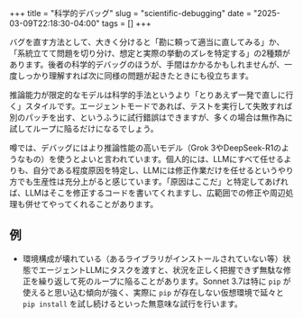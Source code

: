 
+++
title = "科学的デバッグ"
slug = "scientific-debugging"
date = "2025-03-09T22:18:30-04:00"
tags = []
+++

バグを直す方法として、大きく分けると「勘に頼って適当に直してみる」か、「系統立てて問題を切り分け、想定と実際の挙動のズレを特定する」の2種類があります。後者の科学的デバッグのほうが、手間はかかるかもしれませんが、一度しっかり理解すれば次に同様の問題が起きたときにも役立ちます。

推論能力が限定的なモデルは科学的手法というより「とりあえず一発で直しに行く」スタイルです。エージェントモードであれば、テストを実行して失敗すれば別のパッチを出す、というふうに試行錯誤はできますが、多くの場合は無作為に試してループに陥るだけになるでしょう。

噂では、デバッグにはより推論性能の高いモデル（Grok 3やDeepSeek-R1のようなもの）を使うとよいと言われています。個人的には、LLMにすべて任せるよりも、自分である程度原因を特定し、LLMには修正作業だけを任せるというやり方でも生産性は充分上がると感じています。「原因はここだ」と特定してあげれば、LLMはそこを修正するコードを書いてくれますし、広範囲での修正や周辺処理も併せてやってくれることがあります。

## 例

- 環境構成が壊れている（あるライブラリがインストールされていない等）状態でエージェントLLMにタスクを渡すと、状況を正しく把握できず無駄な修正を繰り返して死のループに陥ることがあります。Sonnet 3.7は特に `pip` が使えると思い込む傾向が強く、実際に `pip` が存在しない仮想環境で延々と `pip install` を試し続けるといった無意味な試行を行います。

